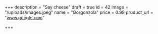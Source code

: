 +++
description = "Say cheese"
draft = true
id = 42
image = "/uploads/images.jpeg"
name = "Gorgonzola"
price = 0.99
pruduct_url = "www.google.com"

+++

